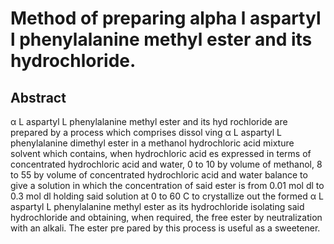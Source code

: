 # Method of preparing alpha l aspartyl l phenylalanine methyl ester and its hydrochloride.

## Abstract
α L aspartyl L phenylalanine methyl ester and its hyd rochloride are prepared by a process which comprises dissol ving α L aspartyl L phenylalanine dimethyl ester in a methanol hydrochloric acid mixture solvent which contains, when hydrochloric acid es expressed in terms of concentrated hydrochloric acid and water, 0 to 10 by volume of methanol, 8 to 55 by volume of concentrated hydrochloric acid and water balance to give a solution in which the concentration of said ester is from 0.01 mol dl to 0.3 mol dl holding said solution at 0 to 60 C to crystallize out the formed α L aspartyl L phenylalanine methyl ester as its hydrochloride isolating said hydrochloride and obtaining, when required, the free ester by neutralization with an alkali. The ester pre pared by this process is useful as a sweetener.